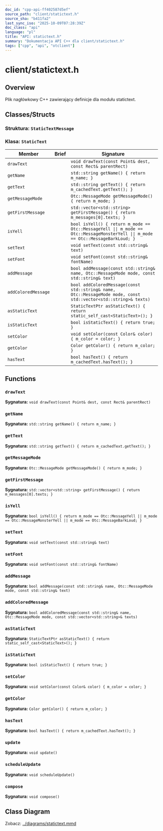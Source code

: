 ```yaml
---
doc_id: "cpp-api-ff402587d5ef"
source_path: "client/statictext.h"
source_sha: "b411fa2"
last_sync_iso: "2025-10-09T07:28:39Z"
doc_class: "api"
language: "pl"
title: "API: statictext.h"
summary: "Dokumentacja API C++ dla client/statictext.h"
tags: ["cpp", "api", "otclient"]
---
```


# client/statictext.h

## Overview

Plik nagłówkowy C++ zawierający definicje dla modułu statictext.

## Classes/Structs

### Struktura: `StaticTextMessage`

### Klasa: `StaticText`

| Member | Brief | Signature |
|--------|-------|-----------|
| `drawText` |  | `void drawText(const Point& dest, const Rect& parentRect)` |
| `getName` |  | `std::string getName() { return m_name; }` |
| `getText` |  | `std::string getText() { return m_cachedText.getText(); }` |
| `getMessageMode` |  | `Otc::MessageMode getMessageMode() { return m_mode; }` |
| `getFirstMessage` |  | `std::vector<std::string> getFirstMessage() { return m_messages[0].texts; }` |
| `isYell` |  | `bool isYell() { return m_mode == Otc::MessageYell \|\| m_mode == Otc::MessageMonsterYell \|\| m_mode == Otc::MessageBarkLoud; }` |
| `setText` |  | `void setText(const std::string& text)` |
| `setFont` |  | `void setFont(const std::string& fontName)` |
| `addMessage` |  | `bool addMessage(const std::string& name, Otc::MessageMode mode, const std::string& text)` |
| `addColoredMessage` |  | `bool addColoredMessage(const std::string& name, Otc::MessageMode mode, const std::vector<std::string>& texts)` |
| `asStaticText` |  | `StaticTextPtr asStaticText() { return static_self_cast<StaticText>(); }` |
| `isStaticText` |  | `bool isStaticText() { return true; }` |
| `setColor` |  | `void setColor(const Color& color) { m_color = color; }` |
| `getColor` |  | `Color getColor() { return m_color; }` |
| `hasText` |  | `bool hasText() { return m_cachedText.hasText(); }` |

## Functions

### `drawText`

**Sygnatura:** `void drawText(const Point& dest, const Rect& parentRect)`

### `getName`

**Sygnatura:** `std::string getName() { return m_name; }`

### `getText`

**Sygnatura:** `std::string getText() { return m_cachedText.getText(); }`

### `getMessageMode`

**Sygnatura:** `Otc::MessageMode getMessageMode() { return m_mode; }`

### `getFirstMessage`

**Sygnatura:** `std::vector<std::string> getFirstMessage() { return m_messages[0].texts; }`

### `isYell`

**Sygnatura:** `bool isYell() { return m_mode == Otc::MessageYell || m_mode == Otc::MessageMonsterYell || m_mode == Otc::MessageBarkLoud; }`

### `setText`

**Sygnatura:** `void setText(const std::string& text)`

### `setFont`

**Sygnatura:** `void setFont(const std::string& fontName)`

### `addMessage`

**Sygnatura:** `bool addMessage(const std::string& name, Otc::MessageMode mode, const std::string& text)`

### `addColoredMessage`

**Sygnatura:** `bool addColoredMessage(const std::string& name, Otc::MessageMode mode, const std::vector<std::string>& texts)`

### `asStaticText`

**Sygnatura:** `StaticTextPtr asStaticText() { return static_self_cast<StaticText>(); }`

### `isStaticText`

**Sygnatura:** `bool isStaticText() { return true; }`

### `setColor`

**Sygnatura:** `void setColor(const Color& color) { m_color = color; }`

### `getColor`

**Sygnatura:** `Color getColor() { return m_color; }`

### `hasText`

**Sygnatura:** `bool hasText() { return m_cachedText.hasText(); }`

### `update`

**Sygnatura:** `void update()`

### `scheduleUpdate`

**Sygnatura:** `void scheduleUpdate()`

### `compose`

**Sygnatura:** `void compose()`

## Class Diagram

Zobacz: [../diagrams/statictext.mmd](../diagrams/statictext.mmd)
